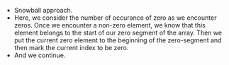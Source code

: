 - Snowball approach.
- Here, we consider the number of occurance of zero as we encounter zeros. Once we encounter a non-zero element, we know that this element belongs to the start of our zero segment of the array. Then we put the current zero element to the beginning of the zero-segment and then mark the current index to be zero.
- And we continue.